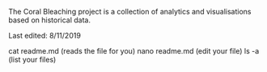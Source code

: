 The Coral Bleaching project is a collection of analytics and visualisations based on historical data.

Last edited: 8/11/2019

cat readme.md (reads the file for you)
nano readme.md (edit your file)
ls -a (list your files)



